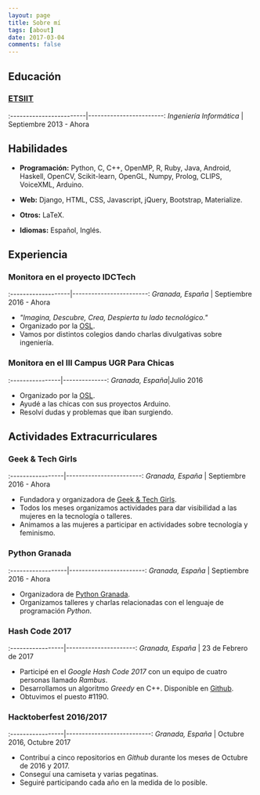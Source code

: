 ```yaml
---
layout: page
title: Sobre mí
tags: [about]
date: 2017-03-04
comments: false
---
```


## Educación

### <a href="http://etsiit.ugr.es" target="_blank">ETSIIT</a>

:------------------------|------------------------:
*Ingeniería Informática* | Septiembre 2013 - Ahora

## Habilidades

* __Programación:__ Python, C, C++, OpenMP, R, Ruby, Java, Android, Haskell, OpenCV, Scikit-learn, OpenGL, Numpy, Prolog, CLIPS, VoiceXML, Arduino.

* __Web:__ Django, HTML, CSS, Javascript, jQuery, Bootstrap, Materialize.

* __Otros:__ LaTeX.

* __Idiomas:__ Español, Inglés.

## Experiencia

### Monitora en el proyecto IDCTech

:-------------------|------------------------:
*Granada, España*   | Septiembre 2016 - Ahora

* _"Imagina, Descubre, Crea, Despierta tu lado tecnológico."_
* Organizado por la <a href="http://osl.ugr.es/" target="_black">OSL</a>.
* Vamos por distintos colegios dando charlas divulgativas sobre ingeniería.

### Monitora en el III Campus UGR Para Chicas

:----------------|--------------:
*Granada, España*|Julio 2016

* Organizado por la <a href="http://osl.ugr.es/" target="_black">OSL</a>.
* Ayudé a las chicas con sus proyectos Arduino.
* Resolví dudas y problemas que iban surgiendo.

## Actividades Extracurriculares

### Geek & Tech Girls

:-----------------|------------------------:
*Granada, España* | Septiembre 2016 - Ahora

* Fundadora y organizadora de <a href="http://geekandtechgirls.github.io/" target="_blank">Geek & Tech Girls</a>.
* Todos los meses organizamos actividades para dar visibilidad a las mujeres en la tecnología o talleres.
* Animamos a las mujeres a participar en actividades sobre tecnología y feminismo.

### Python Granada

:------------------|------------------------:
*Granada, España*  | Septiembre 2016 - Ahora

* Organizadora de <a href="https://www.python-granada.es/" target="_blank">Python Granada</a>.
* Organizamos talleres y charlas relacionadas con el lenguaje de programación _Python_.



### Hash Code 2017

:-----------------|----------------------:
*Granada, España* | 23 de Febrero de 2017

* Participé en el _Google Hash Code 2017_ con un equipo de cuatro personas llamado _Rambus_.
* Desarrollamos un algoritmo _Greedy_ en C++. Disponible en <a href="https://github.com/erseco/google_hashcode_2017" target="_blank">Github</a>.
* Obtuvimos el puesto #1190.

### Hacktoberfest 2016/2017

:-----------------|---------------------------:
*Granada, España* | Octubre 2016, Octubre 2017

* Contribuí a cinco repositorios en _Github_ durante los meses de Octubre de 2016 y 2017.
* Conseguí una camiseta y varias pegatinas.
* Seguiré participando cada año en la medida de lo posible.
